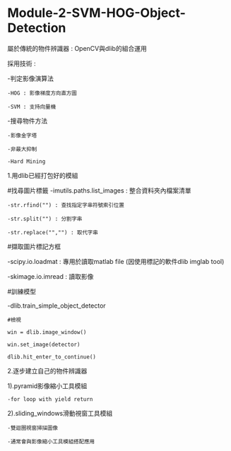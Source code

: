 # Module-2-SVM-HOG-Object-Detection

屬於傳統的物件辨識器 : OpenCV與dlib的組合運用

採用技術 : 

  -判定影像演算法
  
    -HOG : 影像梯度方向直方圖

    -SVM : 支持向量機

  -搜尋物件方法
    
    -影像金字塔
    
    -非最大抑制
    
    -Hard Mining


1.用dlib已經打包好的模組

  #找尋圖片標籤
  -imutils.paths.list_images : 整合資料夾內檔案清單
  
    -str.rfind("") : 查找指定字串符號索引位置
    
    -str.split("") : 分割字串
    
    -str.replace("","") : 取代字串
  
  #擷取圖片標記方框
  
  -scipy.io.loadmat : 專用於讀取matlab file (因使用標記的軟件dlib imglab tool)
  
  -skimage.io.imread : 讀取影像 
    
  
  #訓練模型

  -dlib.train_simple_object_detector
    
    #檢視
    
    win = dlib.image_window()
    
    win.set_image(detector)
    
    dlib.hit_enter_to_continue()




2.逐步建立自己的物件辨識器

  1).pyramid影像縮小工具模組
    
    -for loop with yield return

  
  2).sliding_windows滑動視窗工具模組
  
    -雙迴圈視窗掃描圖像
    
    -通常會與影像縮小工具模組搭配應用
  

























